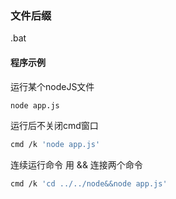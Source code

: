 ### 文件后缀

.bat

#### 程序示例

运行某个nodeJS文件

```bash
node app.js
```

运行后不关闭cmd窗口

```bash
cmd /k 'node app.js'
```

连续运行命令 用 && 连接两个命令

```bash
cmd /k 'cd ../../node&&node app.js'
```

